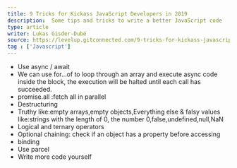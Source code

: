 ```yaml
---
title: 9 Tricks for Kickass JavaScript Developers in 2019
description:  Some tips and tricks to write a better JavaScript code
type: article
writer: Lukas Gisder-Dubé  
source: https://levelup.gitconnected.com/9-tricks-for-kickass-javascript-developers-in-2019-eb01dd3def2a
tag : ['Javascript']
---
```

- Use async / await
- We can use for...of to loop through an array and execute async code inside the block, the execution will be halted until each call has succeeded. 
- promise.all :fetch all in parallel
- Destructuring 
- Truthy like:empty arrays,empty objects,Everything else  & falsy values like:strings with the length of 0, the number 0,false,undefined,null,NaN
- Logical and ternary operators
- Optional chaining: check if an object has a property before accessing 
- binding
- Use parcel
- Write more code yourself
